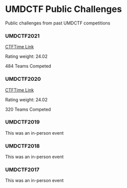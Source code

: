 # UMDCTF Public Challenges
Public challenges from past UMDCTF competitions

### UMDCTF2021
[CTFTime Link](https://ctftime.org/event/1040)

Rating weight: 24.02

484 Teams Competed


### UMDCTF2020
[CTFTime Link](https://ctftime.org/event/1288)

Rating weight: 24.02

320 Teams Competed


### UMDCTF2019
This was an in-person event


### UMDCTF2018
This was an in-person event


### UMDCTF2017
This was an in-person event

